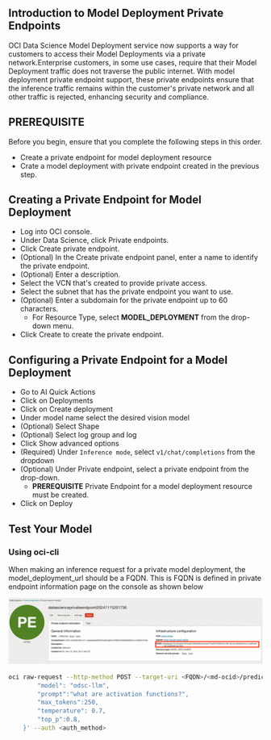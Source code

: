 ## Introduction to Model Deployment Private Endpoints
OCI Data Science Model Deployment service now supports a way for customers to access their Model Deployments via a private network.Enterprise customers, in some use cases, require that their Model Deployment traffic does not traverse the public internet. With model deployment private endpoint support, these private endpoints ensure that the inference traffic remains within the customer's private network and all other traffic is rejected, enhancing security and compliance.

## PREREQUISITE

Before you begin, ensure that you complete the following steps in this order.
- Create a private endpoint for model deployment resource
- Crate a model deployment with private endpoint created in the previous step.

## Creating a Private Endpoint for Model Deployment
* Log into OCI console.
* Under Data Science, click Private endpoints.
* Click Create private endpoint.
* (Optional) In the Create private endpoint panel, enter a name to identify the private endpoint.
* (Optional) Enter a description.
* Select the VCN that's created to provide private access.
* Select the subnet that has the private endpoint you want to use.
* (Optional) Enter a subdomain for the private endpoint up to 60 characters.
  * For Resource Type, select **MODEL_DEPLOYMENT** from the drop-down menu.
* Click Create to create the private endpoint.

## Configuring a Private Endpoint for a Model Deployment
* Go to AI Quick Actions
* Click on Deployments
* Click on Create deployment
* Under model name select the desired vision model
* (Optional) Select Shape
* (Optional) Select log group and log
* Click Show advanced options
* (Required) Under `Inference mode`, select `v1/chat/completions` from the dropdown
* (Optional) Under Private endpoint, select a private endpoint from the drop-down.
  * **PREREQUISITE**  Private Endpoint for a model deployment resource must be created.
* Click on Deploy

## Test Your Model

### Using oci-cli
When making an inference request for a private model deployment, the model_deployment_url should be a FQDN. 
This is FQDN is defined in private endpoint information page on the console as shown below

![MD private Endpoint Information](web_assets/deploy-model-private-endpoints.png)

```bash
oci raw-request --http-method POST --target-uri <FQDN>/<md-ocid>/predict --request-body '{
        "model": "odsc-llm",
        "prompt":"what are activation functions?",
        "max_tokens":250,
        "temperature": 0.7,
        "top_p":0.8,
    }' --auth <auth_method>
```